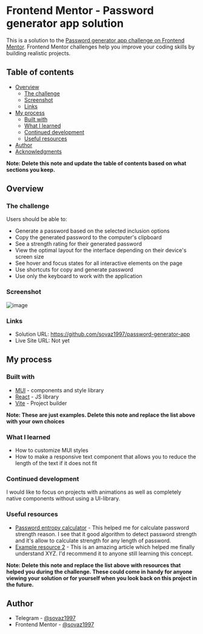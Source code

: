 # Frontend Mentor - Password generator app solution

This is a solution to the [Password generator app challenge on Frontend Mentor](https://www.frontendmentor.io/challenges/password-generator-app-Mr8CLycqjh). Frontend Mentor challenges help you improve your coding skills by building realistic projects.

## Table of contents

- [Overview](#overview)
    - [The challenge](#the-challenge)
    - [Screenshot](#screenshot)
    - [Links](#links)
- [My process](#my-process)
    - [Built with](#built-with)
    - [What I learned](#what-i-learned)
    - [Continued development](#continued-development)
    - [Useful resources](#useful-resources)
- [Author](#author)
- [Acknowledgments](#acknowledgments)

**Note: Delete this note and update the table of contents based on what sections you keep.**

## Overview

### The challenge

Users should be able to:

- Generate a password based on the selected inclusion options
- Copy the generated password to the computer's clipboard
- See a strength rating for their generated password
- View the optimal layout for the interface depending on their device's screen size
- See hover and focus states for all interactive elements on the page
- Use shortcuts for copy and generate password
- Use only the keyboard to work with the application

### Screenshot

![image](https://user-images.githubusercontent.com/7091221/213577836-d4fb0762-d769-4802-add9-b41a5a055985.png)

### Links

- Solution URL: https://github.com/sovaz1997/password-generator-app
- Live Site URL: Not yet

## My process

### Built with

- [MUI](https://mui.com/) - components and style library
- [React](https://reactjs.org/) - JS library
- [Vite](https://vitejs.dev/) - Project builder

**Note: These are just examples. Delete this note and replace the list above with your own choices**

### What I learned

- How to customize MUI styles
- How to make a responsive text component that allows you to reduce the length of the text if it does not fit

### Continued development

I would like to focus on projects with animations as well as completely native components without using a UI-library.

### Useful resources

- [Password entropy calculator](https://generatepasswords.org/how-to-calculate-entropy/) - This helped me for calculate password strength reason. I see that it good algorithm to detect password strength and it's allow to calculate strength for any length of password.
- [Example resource 2](https://www.example.com) - This is an amazing article which helped me finally understand XYZ. I'd recommend it to anyone still learning this concept.

**Note: Delete this note and replace the list above with resources that helped you during the challenge. These could come in handy for anyone viewing your solution or for yourself when you look back on this project in the future.**

## Author

- Telegram - [@sovaz1997](https://t.me/sovaz1997)
- Frontend Mentor - [@sovaz1997](https://www.frontendmentor.io/profile/sovaz1997)
